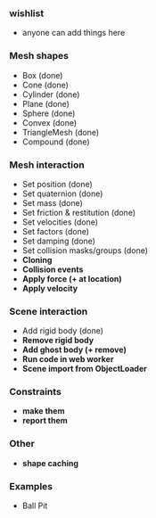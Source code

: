 ### wishlist
* anyone can add things here

### Mesh shapes
* Box (done)
* Cone (done)
* Cylinder (done)
* Plane (done)
* Sphere (done)
* Convex (done)
* TriangleMesh (done)
* Compound (done)

### Mesh interaction
* Set position (done)
* Set quaternion (done)
* Set mass (done)
* Set friction & restitution (done)
* Set velocities (done)
* Set factors (done)
* Set damping (done)
* Set collision masks/groups (done)
* **Cloning**
* **Collision events**
* **Apply force (+ at location)**
* **Apply velocity**

### Scene interaction
* Add rigid body (done)
* **Remove rigid body**
* **Add ghost body (+ remove)**
* **Run code in web worker**
* **Scene import from ObjectLoader**

### Constraints
* **make them**
* **report them**

### Other
* **shape caching**

### Examples
* Ball Pit